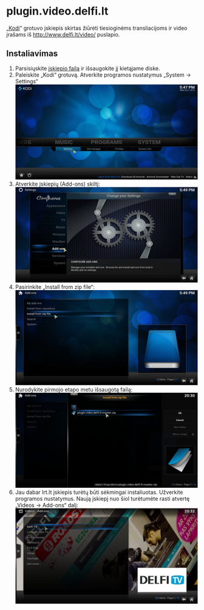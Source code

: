 # plugin.video.delfi.lt

„[Kodi](http://kodi.tv/)“ grotuvo įskiepis skirtas žiūrėti tiesioginėms transliacijoms ir video įrašams iš http://www.delfi.lt/video/ puslapio. 

## Instaliavimas
1. Parsisiųskite [įskiepio failą](https://github.com/Vytax/plugin.video.delfi.lt/archive/master.zip) ir išsaugokite jį kietąjame diske.
2. Paleiskite „Kodi“ grotuvą. Atverkite programos nustatymus „System -> Settings“ ![alt tag](https://raw.githubusercontent.com/Vytax/plugin.video.delfi.lt/master/resources/howto/howto1.jpg)
3. Atverkite įskiepių (Add-ons) skiltį: ![alt tag](https://raw.githubusercontent.com/Vytax/plugin.video.delfi.lt/master/resources/howto/howto2.jpg)
4. Pasirinkite „Install from zip file“: ![alt tag](https://raw.githubusercontent.com/Vytax/plugin.video.delfi.lt/master/resources/howto/howto3.jpg)
5. Nurodykite pirmojo etapo metu išsaugotą failą: ![alt tag](https://raw.githubusercontent.com/Vytax/plugin.video.delfi.lt/master/resources/howto/howto4.jpg)
6. Jau dabar lrt.lt įskiepis turėtų būti sėkmingai instaliuotas. Užverkite programos nustatymus. Naują įskiepį nuo šiol turėtumėte rasti atvertę „Videos -> Add-ons“ dalį: ![alt tag](https://raw.githubusercontent.com/Vytax/plugin.video.delfi.lt/master/resources/howto/howto5.jpg)

